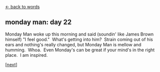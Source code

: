 <div class="goback">
<a href="/words/">&larr; back to words</a>
</div>
<h2>
monday man: day 22</h2>
<p>Monday Man woke up this morning and said (soundin' like James Brown himself) "I feel good."&nbsp; What's getting into him?&nbsp; Strain coming out of his ears and nothing's really changed, but Monday Man is mellow and humming.&nbsp; Whoa.&nbsp; Even Monday's can be great if your mind's in the right place.&nbsp; I am inspired.</p>
<p>[<a href="/words/mondayman4/">next</a>]</p>
	